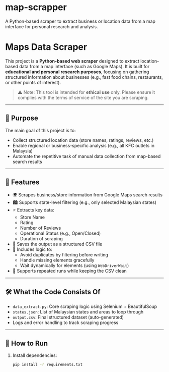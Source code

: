 # map-scrapper
A Python-based scraper to extract business or location data from a map interface for personal research and analysis.

# Maps Data Scraper

This project is a **Python-based web scraper** designed to extract location-based data from a map interface (such as Google Maps). It is built for **educational and personal research purposes**, focusing on gathering structured information about businesses (e.g., fast food chains, restaurants, or other points of interest).

> ⚠️ Note: This tool is intended for **ethical use** only. Please ensure it complies with the terms of service of the site you are scraping.

---

## 🎯 Purpose

The main goal of this project is to:
- Collect structured location data (store names, ratings, reviews, etc.)
- Enable regional or business-specific analysis (e.g., all KFC outlets in Malaysia)
- Automate the repetitive task of manual data collection from map-based search results

---

## 🧩 Features

- 🌍 Scrapes business/store information from Google Maps search results  
- 🏙️ Supports state-level filtering (e.g., only selected Malaysian states)
- ⭐ Extracts key data:
  - Store Name
  - Rating
  - Number of Reviews
  - Operational Status (e.g., Open/Closed)
  - Duration of scraping
- 📁 Saves the output as a structured CSV file
- 🧠 Includes logic to:
  - Avoid duplicates by filtering before writing
  - Handle missing elements gracefully
  - Wait dynamically for elements (using `WebDriverWait`)
- 🔄 Supports repeated runs while keeping the CSV clean

---

## 🛠️ What the Code Consists Of

- `data_extract.py`: Core scraping logic using Selenium + BeautifulSoup
- `states.json`: List of Malaysian states and areas to loop through
- `output.csv`: Final structured dataset (auto-generated)
- Logs and error handling to track scraping progress

---

## 🚀 How to Run

1. Install dependencies:

   ```bash
   pip install -r requirements.txt

